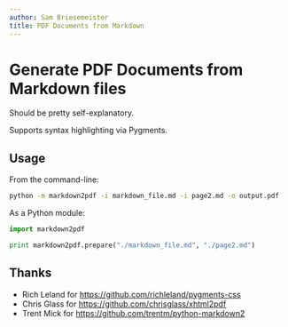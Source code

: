 ```yaml
---
author: Sam Briesemeister
title: PDF Documents from Markdown
---
```

# Generate PDF Documents from Markdown files

Should be pretty self-explanatory.

Supports syntax highlighting via Pygments.


## Usage

From the command-line:

```bash
python -m markdown2pdf -i markdown_file.md -i page2.md -o output.pdf
```

As a Python module:

```python
import markdown2pdf

print markdown2pdf.prepare("./markdown_file.md", "./page2.md")

```


## Thanks

- Rich Leland for <https://github.com/richleland/pygments-css>
- Chris Glass for <https://github.com/chrisglass/xhtml2pdf>
- Trent Mick for <https://github.com/trentm/python-markdown2>
